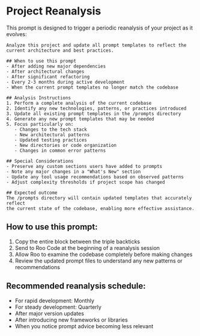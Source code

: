 # Project Reanalysis

This prompt is designed to trigger a periodic reanalysis of your project as it evolves:

```
Analyze this project and update all prompt templates to reflect the current architecture and best practices.

## When to use this prompt
- After adding new major dependencies
- After architectural changes
- After significant refactoring
- Every 2-3 months during active development
- When the current prompt templates no longer match the codebase

## Analysis Instructions
1. Perform a complete analysis of the current codebase
2. Identify any new technologies, patterns, or practices introduced
3. Update all existing prompt templates in the /prompts directory
4. Generate any new prompt templates that may be needed
5. Focus particularly on:
   - Changes to the tech stack
   - New architectural patterns
   - Updated testing practices
   - New directories or code organization
   - Changes in common error patterns

## Special Considerations
- Preserve any custom sections users have added to prompts
- Note any major changes in a "What's New" section
- Update any tool usage recommendations based on observed patterns
- Adjust complexity thresholds if project scope has changed

## Expected outcome
The /prompts directory will contain updated templates that accurately reflect
the current state of the codebase, enabling more effective assistance.
```

## How to use this prompt:
1. Copy the entire block between the triple backticks
2. Send to Roo Code at the beginning of a reanalysis session
3. Allow Roo to examine the codebase completely before making changes
4. Review the updated prompt files to understand any new patterns or recommendations

## Recommended reanalysis schedule:
- For rapid development: Monthly
- For steady development: Quarterly
- After major version updates
- After introducing new frameworks or libraries
- When you notice prompt advice becoming less relevant